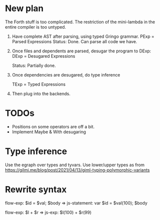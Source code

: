 # New plan

The Forth stuff is too complicated.
The restriction of the mini-lambda in the entire compiler is too untyped.

1. Have complete AST after parsing, using typed Gringo grammar.
      PExp = Parsed Expressions
   Status: Done. Can parse all code we have.

2. Once files and dependents are parsed, desugar the program to DExp:
   DExp = Desugared Expressions

   Status: Partially done.

3. Once dependencies are desugared, do type inference

   TExp = Typed Expressions

4. Then plug into the backends.

# TODOs

- Positions on some operators are off a bit.
- Implement Maybe & With desugaring

# Type inference

Use the egraph over types and tyvars.
Use lower/upper types as from
https://gilmi.me/blog/post/2021/04/13/giml-typing-polymorphic-variants

# Rewrite syntax

flow-exp: $id = $val; $body
=>
js-statement: 
var $id = $val(100);
$body

flow-exp: $l + $r
=>
js-exp: $l(100) + $r(99)
